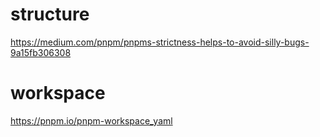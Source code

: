 # structure

https://medium.com/pnpm/pnpms-strictness-helps-to-avoid-silly-bugs-9a15fb306308

# workspace

https://pnpm.io/pnpm-workspace_yaml
